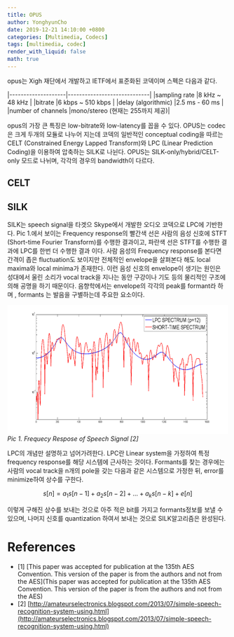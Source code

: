 ```yaml
---
title: OPUS
author: YonghyunCho
date: 2019-12-21 14:10:00 +0800
categories: [Multimedia, Codecs]
tags: [multimedia, codec]
render_with_liquid: false
math: true
---
```



opus는 Xigh 재단에서 개발하고 IETF에서 표준화된 코덱이며 스펙은 다음과 같다.

|--------------------|-----------------------------|
|sampling rate       |8 kHz ~ 48 kHz               |
|bitrate             |6 kbps ~ 510 kbps            |
|delay (algorithmic) |2.5 ms - 60 ms               |
|number of channels  |mono/stereo (현재는 255까지 제공)|

opus의 가장 큰 특징은 low-bitrate와 low-latency를 꼽을 수 있다. OPUS는 codec은 크게 두개의 모듈로 나누어 지는데 코덱의 일반적인 conceptual coding을 따르는 CELT (Constrained Energy Lapped Transform)와 LPC (Linear Prediction Coding)을 이용하여 압축하는 SILK로 나뉜다. OPUS는 SILK-only/hybrid/CELT-only 모드로 나뉘며, 각각의 경우의 bandwidth이 다르다.


## CELT


## SILK

SILK는 speech signal을 타겟으 Skype에서 개발한 오디오 코덱으로 LPC에 기반한다. Pic 1.에서 보이는 Frequency response의 빨간색 선은 사람의 음성 신호에 STFT (Short-time Fourier Transform)를 수행한 결과이고, 파란색 선은 STFT를 수행한 결과에  LPC를 한번 더 수행한 결과 이다. 사람 음성의 Frequency response를 본다면 간격이 좁은 fluctuation도 보이지만 전체적인 envelope을 살펴본다 해도 local maxima와 local minima가 존재한다. 이런 음성 신호의 envelope이 생기는 원인은 성대에서 울린 소리가 vocal track을 지나는 동안 구강이나 기도 등의 물리적인 구조에의해 공명을 하기 때문이다. 음향학에서는 envelope의 각각의 peak를 formant라 하며 , formants 는 발음을 구별하는데 주요한 요소이다.

![Frequecy Respose of Speech Signal](/assets/img/post/multimedia_codec/opus/lpc.png)
_Pic 1. Frequecy Respose of Speech Signal [2]_


LPC의 개념만 설명하고 넘어가려한다. LPC란 Linear system을 가정하여 특정 frequency response를 해당 시스템에 근사하는 것이다. Formants를 찾는 경우에는 사람의 vocal track을 n개의 pole을 갖는 다음과 같은 시스템으로 가정한 뒤, error를 minimize하여 상수를 구한다.

$$
s[n] = a_1 s[n - 1] + a_2 s[n - 2] + \ldots + a_k s[n - k] + e[n]
$$

이렇게 구해진 상수를 보내는 것으로 아주 적은 bit를 가지고 formants정보를 보낼 수 있으며, 나머지 신호를 quantization 하여서 보내는 것으로 SILK알고리즘은 완성된다. 

# References

- [1] [This paper was accepted for publication at the 135th AES Convention. This version of the paper is from the authors and not from the AES](This paper was accepted for publication at the 135th AES Convention. This version of the paper is from the authors and not from the AES)
- [2] [http://amateurselectronics.blogspot.com/2013/07/simple-speech-recognition-system-using.html](http://amateurselectronics.blogspot.com/2013/07/simple-speech-recognition-system-using.html)
